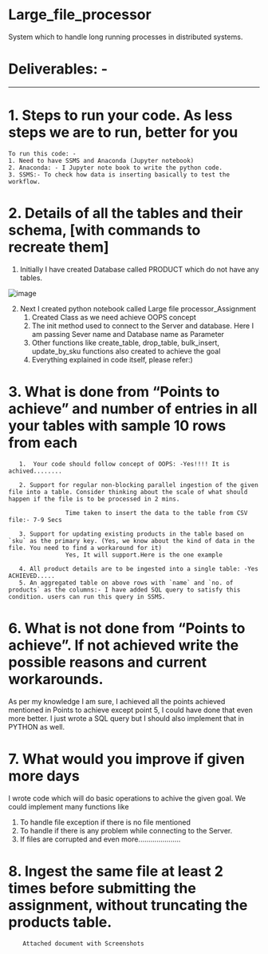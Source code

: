 # Large_file_processor
System which to handle long running processes in distributed systems.

# Deliverables: -
----------------
# 1. Steps to run your code. As less steps we are to run, better for you 
    To run this code: -
    1. Need to have SSMS and Anaconda (Jupyter notebook)
    2. Anaconda: - I Jupyter note book to write the python code.
    3. SSMS:- To check how data is inserting basically to test the workflow.
    
    
# 2. Details of all the tables and their schema, [with commands to recreate them]
   
   1. Initially I have created Database called PRODUCT which do not have any tables.
   
   
   
   ![image](https://user-images.githubusercontent.com/31444645/114305778-3b742880-9af7-11eb-84d5-ba8a5c30cfc1.png)
   
   
   
   2. Next I created python notebook called Large file processor_Assignment  
       1. Created Class as we need achieve OOPS concept
       2. The init method used to connect to the Server and database. Here I am passing Sever name and Database name as Parameter
       3. Other functions like create_table, drop_table, bulk_insert, update_by_sku functions also created to achieve the goal
       4. Everything explained in code itself, please refer:)

   
# 3. What is done from “Points to achieve” and number of entries in all your tables with sample 10 rows from each
       1.  Your code should follow concept of OOPS: -Yes!!!! It is achived........
       
       2. Support for regular non-blocking parallel ingestion of the given file into a table. Consider thinking about the scale of what should happen if the file is to be processed in 2 mins.

                    Time taken to insert the data to the table from CSV file:- 7-9 Secs
        
       3. Support for updating existing products in the table based on `sku` as the primary key. (Yes, we know about the kind of data in the file. You need to find a workaround for it)
                    Yes, It will support.Here is the one example
                   
       4. All product details are to be ingested into a single table: -Yes ACHIEVED.....
       5. An aggregated table on above rows with `name` and `no. of products` as the columns:- I have added SQL query to satisfy this condition. users can run this query in SSMS. 

# 6. What is not done from “Points to achieve”. If not achieved write the possible reasons and current workarounds.
  As per my knowledge I am sure, I achieved all the points achieved mentioned in Points to achieve except point 5, I could have done that even more better.
  I just wrote a SQL query but I should also implement that in PYTHON as well.
  
# 7. What would you improve if given more days

   I wrote code which will do basic operations to achive the given goal. We could implement many functions like
   1. To handle file exception if there is no file mentioned
   2. To handle if there is any problem while connecting to the Server.
   3. If files are corrupted and even more.....................

# 8. Ingest the same file at least 2 times before submitting the assignment, without truncating the products table. 

        Attached document with Screenshots
 

   

